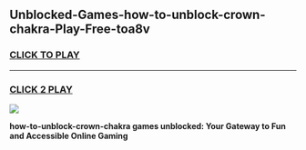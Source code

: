 
## Unblocked-Games-how-to-unblock-crown-chakra-Play-Free-toa8v
<h3>
<a href="https://premium76.site?title=how-to-unblock-crown-chakra&ref=20M">CLICK TO PLAY</a></h3>
<hr>

<h3>
<a href="https://premium76.site?title=how-to-unblock-crown-chakra&ref=20M">CLICK 2 PLAY</a>
  
</h3>

<a href="https://premium76.site?title=how-to-unblock-crown-chakra&ref=19M"><img src="https://clearcache.store/games.png"></a>


**how-to-unblock-crown-chakra games unblocked: Your Gateway to Fun and Accessible Online Gaming**
